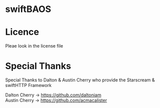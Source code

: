 # swiftBAOS

# Licence

Pleae look in the license file

# Special Thanks

Special Thanks to Dalton & Austin Cherry who provide the Starscream & swiftHTTP Framework

Dalton Cherry -> https://github.com/daltoniam <br>
Austin Cherry -> https://github.com/acmacalister


